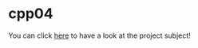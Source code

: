 # cpp04

You can click [here](https://github.com/limdem/cpp04/blob/main/en.subject.pdf) to have a look at the project subject!

